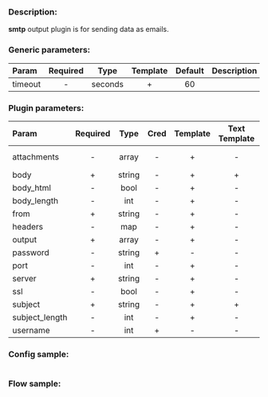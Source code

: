 ### Description:

**smtp** output plugin is for sending data as emails.


### Generic parameters:

| Param   | Required |  Type   | Template | Default | Description |
|:--------|:--------:|:-------:|:--------:|:-------:|:------------|
| timeout |    -     | seconds |    +     |   60    |             |


### Plugin parameters:

| Param          | Required |  Type  | Cred | Template | Text Template | Default |             Example              | Description |
|:---------------|:--------:|:------:|:----:|:--------:|:-------------:|:-------:|:--------------------------------:|:------------|
| attachments    |    -     | array  |  -   |    +     |       -       |   []    | ["twitter.media", "data.array0"] |             |
| body           |    +     | string |  -   |    +     |       +       |   ""    |        "{{.RSS.CONTENT}}"        |             |
| body_html      |    -     |  bool  |  -   |    +     |       -       |  true   |              false               |             |
| body_length    |    -     |  int   |  -   |    +     |       -       |  10000  |               1000               |             |
| from           |    +     | string |  -   |    +     |       -       |   ""    |      "gosquito@example.com"      |             |
| headers        |    -     |  map   |  -   |    +     |       -       |  map[]  |           see example            |             |
| output         |    +     | array  |  -   |    +     |       -       |   []    |      ["user1@example.com"]       |             |
| password       |    -     | string |  +   |    -     |       -       |   ""    |                ""                |             |
| port           |    -     |  int   |  -   |    +     |       -       |   25    |               465                |             |
| server         |    +     | string |  -   |    +     |       -       |   ""    |        "mail.example.com"        |             |
| ssl            |    -     |  bool  |  -   |    +     |       -       |  true   |              false               |             |
| subject        |    +     | string |  -   |    +     |       +       |   ""    |       "{{.TWITTER.TEXT}}"        |             |
| subject_length |    -     |  int   |  -   |    +     |       -       |   100   |               300                |             |
| username       |    -     |  int   |  +   |    -     |       -       |   ""    |                ""                |             |


### Config sample:

```toml

```

### Flow sample:

```yaml
```